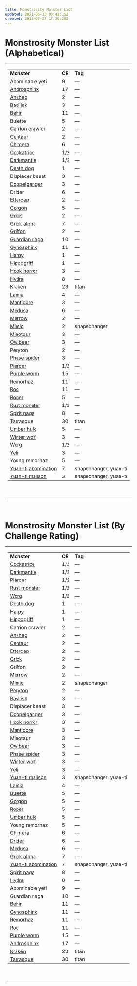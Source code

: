```yaml
---
title: Monstrosity Monster List
updated: 2021-06-13 00:42:15Z
created: 2018-07-27 17:30:30Z
---
```


# **Monstrosity Monster List (Alphabetical)**

<table><tbody><tr class="odd"><td><table><tbody><tr class="odd"><td><strong>Monster</strong></td><td><strong>CR</strong></td><td><strong>Tag</strong></td></tr><tr class="even"><td>Abominable yeti</td><td>9</td><td>—</td></tr><tr class="odd"><td><a href="onenote:N-Z.one#Androsphinx&amp;section-id={4708E634-CDC9-45E3-91B3-22EC67217BDC}&amp;page-id={69CF8D83-E309-488A-8E54-E01B12A76809}&amp;end&amp;base-path=https://d.docs.live.net/8ef41446453a2105/Documents/Adventure Academy/SRD Reference/Monster Manual">Androsphinx</a></td><td>17</td><td>—</td></tr><tr class="even"><td><a href="onenote:A-D.one#Ankheg&amp;section-id={F472D24E-A997-4793-BF1A-3183E4CB6DF7}&amp;page-id={0998BAC7-267A-4F48-BD78-3A1437648E17}&amp;end&amp;base-path=https://d.docs.live.net/8ef41446453a2105/Documents/Adventure Academy/SRD Reference/Monster Manual">Ankheg</a></td><td>2</td><td>—</td></tr><tr class="odd"><td><a href="onenote:A-D.one#Basilisk&amp;section-id={F472D24E-A997-4793-BF1A-3183E4CB6DF7}&amp;page-id={C29064F2-E157-4B92-94DB-207023D0791A}&amp;end&amp;base-path=https://d.docs.live.net/8ef41446453a2105/Documents/Adventure Academy/SRD Reference/Monster Manual">Basilisk</a></td><td>3</td><td>—</td></tr><tr class="even"><td><a href="onenote:A-D.one#Behir&amp;section-id={F472D24E-A997-4793-BF1A-3183E4CB6DF7}&amp;page-id={A28A3B0F-8D66-47BD-9023-7DBA3FA6C2B8}&amp;end&amp;base-path=https://d.docs.live.net/8ef41446453a2105/Documents/Adventure Academy/SRD Reference/Monster Manual">Behir</a></td><td>11</td><td>—</td></tr><tr class="odd"><td><a href="onenote:A-D.one#Bulette&amp;section-id={F472D24E-A997-4793-BF1A-3183E4CB6DF7}&amp;page-id={3AC4914F-1FC6-41A1-B9A4-988357D2B1B6}&amp;end&amp;base-path=https://d.docs.live.net/8ef41446453a2105/Documents/Adventure Academy/SRD Reference/Monster Manual">Bulette</a></td><td>5</td><td>—</td></tr><tr class="even"><td>Carrion crawler</td><td>2</td><td>—</td></tr><tr class="odd"><td><a href="onenote:A-D.one#Centaur&amp;section-id={F472D24E-A997-4793-BF1A-3183E4CB6DF7}&amp;page-id={1D475C3A-4DEF-41AA-A1E2-F2D505F734F1}&amp;end&amp;base-path=https://d.docs.live.net/8ef41446453a2105/Documents/Adventure Academy/SRD Reference/Monster Manual">Centaur</a></td><td>2</td><td>—</td></tr><tr class="even"><td><a href="onenote:A-D.one#Chimera&amp;section-id={F472D24E-A997-4793-BF1A-3183E4CB6DF7}&amp;page-id={28BE0CB2-62B2-48AD-BD12-3A70517443D3}&amp;end&amp;base-path=https://d.docs.live.net/8ef41446453a2105/Documents/Adventure Academy/SRD Reference/Monster Manual">Chimera</a></td><td>6</td><td>—</td></tr><tr class="odd"><td><a href="onenote:A-D.one#Cockatrice&amp;section-id={F472D24E-A997-4793-BF1A-3183E4CB6DF7}&amp;page-id={1E93AB35-5463-434B-A1E5-17C577565DED}&amp;end&amp;base-path=https://d.docs.live.net/8ef41446453a2105/Documents/Adventure Academy/SRD Reference/Monster Manual">Cockatrice</a></td><td>1/2</td><td>—</td></tr><tr class="even"><td><a href="onenote:A-D.one#Darkmantle&amp;section-id={F472D24E-A997-4793-BF1A-3183E4CB6DF7}&amp;page-id={5F38CE61-1B80-46E8-A09C-1B6C2A8D492E}&amp;end&amp;base-path=https://d.docs.live.net/8ef41446453a2105/Documents/Adventure Academy/SRD Reference/Monster Manual">Darkmantle</a></td><td>1/2</td><td>—</td></tr><tr class="odd"><td><a href="onenote:Beasts.one#Death Dog&amp;section-id={DC5D9E37-6B13-41FF-8159-74CF141DCBAE}&amp;page-id={D6846DE8-D1EA-4892-A2A5-AA844EDBD236}&amp;end&amp;base-path=https://d.docs.live.net/8ef41446453a2105/Documents/Adventure Academy/SRD Reference/Monster Manual">Death dog</a></td><td>1</td><td>—</td></tr><tr class="even"><td>Displacer beast</td><td>3</td><td>—</td></tr><tr class="odd"><td><a href="onenote:A-D.one#Doppelganger&amp;section-id={F472D24E-A997-4793-BF1A-3183E4CB6DF7}&amp;page-id={72A8F5FF-73E2-4800-B74F-5DA74930ED8C}&amp;end&amp;base-path=https://d.docs.live.net/8ef41446453a2105/Documents/Adventure Academy/SRD Reference/Monster Manual">Doppelganger</a></td><td>3</td><td>—</td></tr><tr class="even"><td><a href="onenote:A-D.one#Drider&amp;section-id={F472D24E-A997-4793-BF1A-3183E4CB6DF7}&amp;page-id={D5619FDF-918D-48CF-87B8-92FFD737E2BC}&amp;end&amp;base-path=https://d.docs.live.net/8ef41446453a2105/Documents/Adventure Academy/SRD Reference/Monster Manual">Drider</a></td><td>6</td><td>—</td></tr><tr class="odd"><td><a href="onenote:E-M.one#Ettercap&amp;section-id={63DAD164-E485-4FE2-939F-9A5E2BCFD6F1}&amp;page-id={E6AFF350-728D-4228-BB55-0F32CB4D7F85}&amp;end&amp;base-path=https://d.docs.live.net/8ef41446453a2105/Documents/Adventure Academy/SRD Reference/Monster Manual">Ettercap</a></td><td>2</td><td>—</td></tr><tr class="even"><td><a href="onenote:E-M.one#Gorgon&amp;section-id={63DAD164-E485-4FE2-939F-9A5E2BCFD6F1}&amp;page-id={D1717A2E-C18E-4492-922F-3C0A18D3C5C6}&amp;end&amp;base-path=https://d.docs.live.net/8ef41446453a2105/Documents/Adventure Academy/SRD Reference/Monster Manual">Gorgon</a></td><td>5</td><td>—</td></tr><tr class="odd"><td><a href="onenote:E-M.one#Grick&amp;section-id={63DAD164-E485-4FE2-939F-9A5E2BCFD6F1}&amp;page-id={D97D7652-53AE-478B-BD90-1FBF4FBA4A14}&amp;end&amp;base-path=https://d.docs.live.net/8ef41446453a2105/Documents/Adventure Academy/SRD Reference/Monster Manual">Grick</a></td><td>2</td><td>—</td></tr><tr class="even"><td><a href="onenote:E-M.one#Grick Alpha&amp;section-id={63DAD164-E485-4FE2-939F-9A5E2BCFD6F1}&amp;page-id={BD0826C2-41EC-4D83-83B2-914D8A7A7487}&amp;end&amp;base-path=https://d.docs.live.net/8ef41446453a2105/Documents/Adventure Academy/SRD Reference/Monster Manual">Grick alpha</a></td><td>7</td><td>—</td></tr><tr class="odd"><td><a href="onenote:E-M.one#Griffon&amp;section-id={63DAD164-E485-4FE2-939F-9A5E2BCFD6F1}&amp;page-id={7E2332C1-FF7E-4445-A5F4-98CC34F22547}&amp;end&amp;base-path=https://d.docs.live.net/8ef41446453a2105/Documents/Adventure Academy/SRD Reference/Monster Manual">Griffon</a></td><td>2</td><td>—</td></tr><tr class="even"><td><a href="onenote:N-Z.one#Guardian Naga&amp;section-id={4708E634-CDC9-45E3-91B3-22EC67217BDC}&amp;page-id={2C5C354C-8AA4-4132-BDF6-7D19CF74EA45}&amp;end&amp;base-path=https://d.docs.live.net/8ef41446453a2105/Documents/Adventure Academy/SRD Reference/Monster Manual">Guardian naga</a></td><td>10</td><td>—</td></tr><tr class="odd"><td><a href="onenote:N-Z.one#Gynosphinx&amp;section-id={4708E634-CDC9-45E3-91B3-22EC67217BDC}&amp;page-id={2D480CD5-2A40-49DA-BFB9-23A8D26A6BA6}&amp;end&amp;base-path=https://d.docs.live.net/8ef41446453a2105/Documents/Adventure Academy/SRD Reference/Monster Manual">Gynosphinx</a></td><td>11</td><td>—</td></tr><tr class="even"><td><a href="onenote:E-M.one#Harpy&amp;section-id={63DAD164-E485-4FE2-939F-9A5E2BCFD6F1}&amp;page-id={53F7F7FC-7053-425D-86E1-D1003E32F756}&amp;end&amp;base-path=https://d.docs.live.net/8ef41446453a2105/Documents/Adventure Academy/SRD Reference/Monster Manual">Harpy</a></td><td>1</td><td>—</td></tr><tr class="odd"><td><a href="onenote:E-M.one#Hippogriff&amp;section-id={63DAD164-E485-4FE2-939F-9A5E2BCFD6F1}&amp;page-id={574EFA03-BEA7-4398-84FC-962B1C4F2FFF}&amp;end&amp;base-path=https://d.docs.live.net/8ef41446453a2105/Documents/Adventure Academy/SRD Reference/Monster Manual">Hippogriff</a></td><td>1</td><td>—</td></tr><tr class="even"><td><a href="onenote:E-M.one#Hook Horror&amp;section-id={63DAD164-E485-4FE2-939F-9A5E2BCFD6F1}&amp;page-id={7A205737-8749-4358-ACD3-5A75851A27F3}&amp;end&amp;base-path=https://d.docs.live.net/8ef41446453a2105/Documents/Adventure Academy/SRD Reference/Monster Manual">Hook horror</a></td><td>3</td><td>—</td></tr><tr class="odd"><td><a href="onenote:E-M.one#Hydra&amp;section-id={63DAD164-E485-4FE2-939F-9A5E2BCFD6F1}&amp;page-id={DD99C7DB-79CC-4630-AE9D-92FA929C77D9}&amp;end&amp;base-path=https://d.docs.live.net/8ef41446453a2105/Documents/Adventure Academy/SRD Reference/Monster Manual">Hydra</a></td><td>8</td><td>—</td></tr><tr class="even"><td><a href="onenote:E-M.one#Kraken&amp;section-id={63DAD164-E485-4FE2-939F-9A5E2BCFD6F1}&amp;page-id={8527D482-D5BF-4F22-AF28-8E5EDFB4E0D0}&amp;end&amp;base-path=https://d.docs.live.net/8ef41446453a2105/Documents/Adventure Academy/SRD Reference/Monster Manual">Kraken</a></td><td>23</td><td>titan</td></tr><tr class="odd"><td><a href="onenote:E-M.one#Lamia&amp;section-id={63DAD164-E485-4FE2-939F-9A5E2BCFD6F1}&amp;page-id={8BE90907-E9A9-4474-BEF9-1E8A575C76A7}&amp;end&amp;base-path=https://d.docs.live.net/8ef41446453a2105/Documents/Adventure Academy/SRD Reference/Monster Manual">Lamia</a></td><td>4</td><td>—</td></tr><tr class="even"><td><a href="onenote:E-M.one#Manticore&amp;section-id={63DAD164-E485-4FE2-939F-9A5E2BCFD6F1}&amp;page-id={5E227A3C-92DA-46E2-A01A-6639B263DC9E}&amp;end&amp;base-path=https://d.docs.live.net/8ef41446453a2105/Documents/Adventure Academy/SRD Reference/Monster Manual">Manticore</a></td><td>3</td><td>—</td></tr><tr class="odd"><td><a href="onenote:E-M.one#Medusa&amp;section-id={63DAD164-E485-4FE2-939F-9A5E2BCFD6F1}&amp;page-id={16439EF9-F181-42A4-8BCB-7F2542FF2CD5}&amp;end&amp;base-path=https://d.docs.live.net/8ef41446453a2105/Documents/Adventure Academy/SRD Reference/Monster Manual">Medusa</a></td><td>6</td><td>—</td></tr><tr class="even"><td><a href="onenote:E-M.one#Merrow&amp;section-id={63DAD164-E485-4FE2-939F-9A5E2BCFD6F1}&amp;page-id={7273EE79-1CE6-460A-A956-A88277C0D55A}&amp;end&amp;base-path=https://d.docs.live.net/8ef41446453a2105/Documents/Adventure Academy/SRD Reference/Monster Manual">Merrow</a></td><td>2</td><td>—</td></tr><tr class="odd"><td><a href="onenote:E-M.one#Mimic&amp;section-id={63DAD164-E485-4FE2-939F-9A5E2BCFD6F1}&amp;page-id={EFA4A6C2-C5A7-4477-B87D-8BED1793EB24}&amp;end&amp;base-path=https://d.docs.live.net/8ef41446453a2105/Documents/Adventure Academy/SRD Reference/Monster Manual">Mimic</a></td><td>2</td><td>shapechanger</td></tr><tr class="even"><td><a href="onenote:E-M.one#Minotaur&amp;section-id={63DAD164-E485-4FE2-939F-9A5E2BCFD6F1}&amp;page-id={6727AFEC-3A42-4CBD-9AD9-E8D4D1C19F3D}&amp;end&amp;base-path=https://d.docs.live.net/8ef41446453a2105/Documents/Adventure Academy/SRD Reference/Monster Manual">Minotaur</a></td><td>3</td><td>—</td></tr><tr class="odd"><td><a href="onenote:N-Z.one#Owlbear&amp;section-id={4708E634-CDC9-45E3-91B3-22EC67217BDC}&amp;page-id={C5D88512-9785-462E-8517-DE9343C57F30}&amp;end&amp;base-path=https://d.docs.live.net/8ef41446453a2105/Documents/Adventure Academy/SRD Reference/Monster Manual">Owlbear</a></td><td>3</td><td>—</td></tr><tr class="even"><td><a href="onenote:N-Z.one#Peryton&amp;section-id={4708E634-CDC9-45E3-91B3-22EC67217BDC}&amp;page-id={639E00DC-A4FE-4728-9F33-5BD1EF7E751D}&amp;end&amp;base-path=https://d.docs.live.net/8ef41446453a2105/Documents/Adventure Academy/SRD Reference/Monster Manual">Peryton</a></td><td>2</td><td>—</td></tr><tr class="odd"><td><a href="onenote:Beasts.one#Phase Spider&amp;section-id={DC5D9E37-6B13-41FF-8159-74CF141DCBAE}&amp;page-id={D4C075EB-A1DD-4947-A7BA-80CA8F70223D}&amp;end&amp;base-path=https://d.docs.live.net/8ef41446453a2105/Documents/Adventure Academy/SRD Reference/Monster Manual">Phase spider</a></td><td>3</td><td>—</td></tr><tr class="even"><td><a href="onenote:N-Z.one#Piercer&amp;section-id={4708E634-CDC9-45E3-91B3-22EC67217BDC}&amp;page-id={2713A341-7824-4CFF-A911-95859830881D}&amp;end&amp;base-path=https://d.docs.live.net/8ef41446453a2105/Documents/Adventure Academy/SRD Reference/Monster Manual">Piercer</a></td><td>1/2</td><td>—</td></tr><tr class="odd"><td><a href="onenote:N-Z.one#Purple Worm&amp;section-id={4708E634-CDC9-45E3-91B3-22EC67217BDC}&amp;page-id={A73C12EA-4B7F-4991-B34C-0D8EAB611055}&amp;end&amp;base-path=https://d.docs.live.net/8ef41446453a2105/Documents/Adventure Academy/SRD Reference/Monster Manual">Purple worm</a></td><td>15</td><td>—</td></tr><tr class="even"><td><a href="onenote:N-Z.one#Remorhaz&amp;section-id={4708E634-CDC9-45E3-91B3-22EC67217BDC}&amp;page-id={ADBE71BB-8D0B-47C6-AAD6-9BD5A8653E02}&amp;end&amp;base-path=https://d.docs.live.net/8ef41446453a2105/Documents/Adventure Academy/SRD Reference/Monster Manual">Remorhaz</a></td><td>11</td><td>—</td></tr><tr class="odd"><td><a href="onenote:N-Z.one#Roc&amp;section-id={4708E634-CDC9-45E3-91B3-22EC67217BDC}&amp;page-id={158EEEA5-06BA-4376-B0BD-B2732E5D96A4}&amp;end&amp;base-path=https://d.docs.live.net/8ef41446453a2105/Documents/Adventure Academy/SRD Reference/Monster Manual">Roc</a></td><td>11</td><td>—</td></tr><tr class="even"><td><a href="onenote:N-Z.one#Roper&amp;section-id={4708E634-CDC9-45E3-91B3-22EC67217BDC}&amp;page-id={0039C243-00E4-425F-A168-F1AA09E00431}&amp;end&amp;base-path=https://d.docs.live.net/8ef41446453a2105/Documents/Adventure Academy/SRD Reference/Monster Manual">Roper</a></td><td>5</td><td>—</td></tr><tr class="odd"><td><a href="onenote:N-Z.one#Rust Monster&amp;section-id={4708E634-CDC9-45E3-91B3-22EC67217BDC}&amp;page-id={1B339F34-0CA8-4542-A0DD-C00507E50F8C}&amp;end&amp;base-path=https://d.docs.live.net/8ef41446453a2105/Documents/Adventure Academy/SRD Reference/Monster Manual">Rust monster</a></td><td>1/2</td><td>—</td></tr><tr class="even"><td><a href="onenote:N-Z.one#Spirit Naga&amp;section-id={4708E634-CDC9-45E3-91B3-22EC67217BDC}&amp;page-id={9C4043CF-6BC4-49C6-A534-57D8FD11CBD5}&amp;end&amp;base-path=https://d.docs.live.net/8ef41446453a2105/Documents/Adventure Academy/SRD Reference/Monster Manual">Spirit naga</a></td><td>8</td><td>—</td></tr><tr class="odd"><td><a href="onenote:N-Z.one#Tarrasque&amp;section-id={4708E634-CDC9-45E3-91B3-22EC67217BDC}&amp;page-id={8E74C1C7-DF3A-4621-A645-6D2043E45DBF}&amp;end&amp;base-path=https://d.docs.live.net/8ef41446453a2105/Documents/Adventure Academy/SRD Reference/Monster Manual">Tarrasque</a></td><td>30</td><td>titan</td></tr><tr class="even"><td><a href="onenote:N-Z.one#Umber Hulk&amp;section-id={4708E634-CDC9-45E3-91B3-22EC67217BDC}&amp;page-id={44627826-84C1-4782-9273-F46FD3EB8A71}&amp;end&amp;base-path=https://d.docs.live.net/8ef41446453a2105/Documents/Adventure Academy/SRD Reference/Monster Manual">Umber hulk</a></td><td>5</td><td>—</td></tr><tr class="odd"><td><a href="onenote:Beasts.one#Winter Wolf&amp;section-id={DC5D9E37-6B13-41FF-8159-74CF141DCBAE}&amp;page-id={888DDFF5-2B2D-4396-BEF3-F71F0EBED575}&amp;end&amp;base-path=https://d.docs.live.net/8ef41446453a2105/Documents/Adventure Academy/SRD Reference/Monster Manual">Winter wolf</a></td><td>3</td><td>—</td></tr><tr class="even"><td><a href="onenote:Beasts.one#Worg&amp;section-id={DC5D9E37-6B13-41FF-8159-74CF141DCBAE}&amp;page-id={B60CABDA-641B-4CCF-9206-E494999B2131}&amp;end&amp;base-path=https://d.docs.live.net/8ef41446453a2105/Documents/Adventure Academy/SRD Reference/Monster Manual">Worg</a></td><td>1/2</td><td>—</td></tr><tr class="odd"><td><a href="onenote:N-Z.one#Yeti&amp;section-id={4708E634-CDC9-45E3-91B3-22EC67217BDC}&amp;page-id={92D09082-8049-47F7-AFE4-3493A8E2956E}&amp;end&amp;base-path=https://d.docs.live.net/8ef41446453a2105/Documents/Adventure Academy/SRD Reference/Monster Manual">Yeti</a></td><td>3</td><td>—</td></tr><tr class="even"><td>Young remorhaz</td><td>5</td><td>—</td></tr><tr class="odd"><td><a href="onenote:N-Z.one#Yuan-Ti Abomination&amp;section-id={4708E634-CDC9-45E3-91B3-22EC67217BDC}&amp;page-id={6BB4D40A-7064-42E0-9D2E-9E7AAF0AF86C}&amp;end&amp;base-path=https://d.docs.live.net/8ef41446453a2105/Documents/Adventure Academy/SRD Reference/Monster Manual">Yuan-ti abomination</a></td><td>7</td><td>shapechanger, yuan-ti</td></tr><tr class="even"><td><a href="onenote:N-Z.one#Yuan-Ti Malison&amp;section-id={4708E634-CDC9-45E3-91B3-22EC67217BDC}&amp;page-id={A184DDE5-F9D3-4FF2-AFC0-6A0E4DF9117A}&amp;end&amp;base-path=https://d.docs.live.net/8ef41446453a2105/Documents/Adventure Academy/SRD Reference/Monster Manual">Yuan-ti malison</a></td><td>3</td><td>shapechanger, yuan-ti</td></tr></tbody></table><p> </p></td></tr></tbody></table>

 

# **Monstrosity Monster List (By Challenge Rating)**

<table><tbody><tr class="odd"><td><table><tbody><tr class="odd"><td><strong>Monster</strong></td><td><strong>CR</strong></td><td><strong>Tag</strong></td></tr><tr class="even"><td><a href="onenote:A-D.one#Cockatrice&amp;section-id={F472D24E-A997-4793-BF1A-3183E4CB6DF7}&amp;page-id={1E93AB35-5463-434B-A1E5-17C577565DED}&amp;end&amp;base-path=https://d.docs.live.net/8ef41446453a2105/Documents/Adventure Academy/SRD Reference/Monster Manual">Cockatrice</a></td><td>1/2</td><td>—</td></tr><tr class="odd"><td><a href="onenote:A-D.one#Darkmantle&amp;section-id={F472D24E-A997-4793-BF1A-3183E4CB6DF7}&amp;page-id={5F38CE61-1B80-46E8-A09C-1B6C2A8D492E}&amp;end&amp;base-path=https://d.docs.live.net/8ef41446453a2105/Documents/Adventure Academy/SRD Reference/Monster Manual">Darkmantle</a></td><td>1/2</td><td>—</td></tr><tr class="even"><td><a href="onenote:N-Z.one#Piercer&amp;section-id={4708E634-CDC9-45E3-91B3-22EC67217BDC}&amp;page-id={2713A341-7824-4CFF-A911-95859830881D}&amp;end&amp;base-path=https://d.docs.live.net/8ef41446453a2105/Documents/Adventure Academy/SRD Reference/Monster Manual">Piercer</a></td><td>1/2</td><td>—</td></tr><tr class="odd"><td><a href="onenote:N-Z.one#Rust Monster&amp;section-id={4708E634-CDC9-45E3-91B3-22EC67217BDC}&amp;page-id={1B339F34-0CA8-4542-A0DD-C00507E50F8C}&amp;end&amp;base-path=https://d.docs.live.net/8ef41446453a2105/Documents/Adventure Academy/SRD Reference/Monster Manual">Rust monster</a></td><td>1/2</td><td>—</td></tr><tr class="even"><td><a href="onenote:Beasts.one#Worg&amp;section-id={DC5D9E37-6B13-41FF-8159-74CF141DCBAE}&amp;page-id={B60CABDA-641B-4CCF-9206-E494999B2131}&amp;end&amp;base-path=https://d.docs.live.net/8ef41446453a2105/Documents/Adventure Academy/SRD Reference/Monster Manual">Worg</a></td><td>1/2</td><td>—</td></tr><tr class="odd"><td><a href="onenote:Beasts.one#Death Dog&amp;section-id={DC5D9E37-6B13-41FF-8159-74CF141DCBAE}&amp;page-id={D6846DE8-D1EA-4892-A2A5-AA844EDBD236}&amp;end&amp;base-path=https://d.docs.live.net/8ef41446453a2105/Documents/Adventure Academy/SRD Reference/Monster Manual">Death dog</a></td><td>1</td><td>—</td></tr><tr class="even"><td><a href="onenote:E-M.one#Harpy&amp;section-id={63DAD164-E485-4FE2-939F-9A5E2BCFD6F1}&amp;page-id={53F7F7FC-7053-425D-86E1-D1003E32F756}&amp;end&amp;base-path=https://d.docs.live.net/8ef41446453a2105/Documents/Adventure Academy/SRD Reference/Monster Manual">Harpy</a></td><td>1</td><td>—</td></tr><tr class="odd"><td><a href="onenote:E-M.one#Hippogriff&amp;section-id={63DAD164-E485-4FE2-939F-9A5E2BCFD6F1}&amp;page-id={574EFA03-BEA7-4398-84FC-962B1C4F2FFF}&amp;end&amp;base-path=https://d.docs.live.net/8ef41446453a2105/Documents/Adventure Academy/SRD Reference/Monster Manual">Hippogriff</a></td><td>1</td><td>—</td></tr><tr class="even"><td>Carrion crawler</td><td>2</td><td>—</td></tr><tr class="odd"><td><a href="onenote:A-D.one#Ankheg&amp;section-id={F472D24E-A997-4793-BF1A-3183E4CB6DF7}&amp;page-id={0998BAC7-267A-4F48-BD78-3A1437648E17}&amp;end&amp;base-path=https://d.docs.live.net/8ef41446453a2105/Documents/Adventure Academy/SRD Reference/Monster Manual">Ankheg</a></td><td>2</td><td>—</td></tr><tr class="even"><td><a href="onenote:A-D.one#Centaur&amp;section-id={F472D24E-A997-4793-BF1A-3183E4CB6DF7}&amp;page-id={1D475C3A-4DEF-41AA-A1E2-F2D505F734F1}&amp;end&amp;base-path=https://d.docs.live.net/8ef41446453a2105/Documents/Adventure Academy/SRD Reference/Monster Manual">Centaur</a></td><td>2</td><td>—</td></tr><tr class="odd"><td><a href="onenote:E-M.one#Ettercap&amp;section-id={63DAD164-E485-4FE2-939F-9A5E2BCFD6F1}&amp;page-id={E6AFF350-728D-4228-BB55-0F32CB4D7F85}&amp;end&amp;base-path=https://d.docs.live.net/8ef41446453a2105/Documents/Adventure Academy/SRD Reference/Monster Manual">Ettercap</a></td><td>2</td><td>—</td></tr><tr class="even"><td><a href="onenote:E-M.one#Grick&amp;section-id={63DAD164-E485-4FE2-939F-9A5E2BCFD6F1}&amp;page-id={D97D7652-53AE-478B-BD90-1FBF4FBA4A14}&amp;end&amp;base-path=https://d.docs.live.net/8ef41446453a2105/Documents/Adventure Academy/SRD Reference/Monster Manual">Grick</a></td><td>2</td><td>—</td></tr><tr class="odd"><td><a href="onenote:E-M.one#Griffon&amp;section-id={63DAD164-E485-4FE2-939F-9A5E2BCFD6F1}&amp;page-id={7E2332C1-FF7E-4445-A5F4-98CC34F22547}&amp;end&amp;base-path=https://d.docs.live.net/8ef41446453a2105/Documents/Adventure Academy/SRD Reference/Monster Manual">Griffon</a></td><td>2</td><td>—</td></tr><tr class="even"><td><a href="onenote:E-M.one#Merrow&amp;section-id={63DAD164-E485-4FE2-939F-9A5E2BCFD6F1}&amp;page-id={7273EE79-1CE6-460A-A956-A88277C0D55A}&amp;end&amp;base-path=https://d.docs.live.net/8ef41446453a2105/Documents/Adventure Academy/SRD Reference/Monster Manual">Merrow</a></td><td>2</td><td>—</td></tr><tr class="odd"><td><a href="onenote:E-M.one#Mimic&amp;section-id={63DAD164-E485-4FE2-939F-9A5E2BCFD6F1}&amp;page-id={EFA4A6C2-C5A7-4477-B87D-8BED1793EB24}&amp;end&amp;base-path=https://d.docs.live.net/8ef41446453a2105/Documents/Adventure Academy/SRD Reference/Monster Manual">Mimic</a></td><td>2</td><td>shapechanger</td></tr><tr class="even"><td><a href="onenote:N-Z.one#Peryton&amp;section-id={4708E634-CDC9-45E3-91B3-22EC67217BDC}&amp;page-id={639E00DC-A4FE-4728-9F33-5BD1EF7E751D}&amp;end&amp;base-path=https://d.docs.live.net/8ef41446453a2105/Documents/Adventure Academy/SRD Reference/Monster Manual">Peryton</a></td><td>2</td><td>—</td></tr><tr class="odd"><td><a href="onenote:A-D.one#Basilisk&amp;section-id={F472D24E-A997-4793-BF1A-3183E4CB6DF7}&amp;page-id={C29064F2-E157-4B92-94DB-207023D0791A}&amp;end&amp;base-path=https://d.docs.live.net/8ef41446453a2105/Documents/Adventure Academy/SRD Reference/Monster Manual">Basilisk</a></td><td>3</td><td>—</td></tr><tr class="even"><td>Displacer beast</td><td>3</td><td>—</td></tr><tr class="odd"><td><a href="onenote:A-D.one#Doppelganger&amp;section-id={F472D24E-A997-4793-BF1A-3183E4CB6DF7}&amp;page-id={72A8F5FF-73E2-4800-B74F-5DA74930ED8C}&amp;end&amp;base-path=https://d.docs.live.net/8ef41446453a2105/Documents/Adventure Academy/SRD Reference/Monster Manual">Doppelganger</a></td><td>3</td><td>—</td></tr><tr class="even"><td><a href="onenote:E-M.one#Hook Horror&amp;section-id={63DAD164-E485-4FE2-939F-9A5E2BCFD6F1}&amp;page-id={7A205737-8749-4358-ACD3-5A75851A27F3}&amp;end&amp;base-path=https://d.docs.live.net/8ef41446453a2105/Documents/Adventure Academy/SRD Reference/Monster Manual">Hook horror</a></td><td>3</td><td>—</td></tr><tr class="odd"><td><a href="onenote:E-M.one#Manticore&amp;section-id={63DAD164-E485-4FE2-939F-9A5E2BCFD6F1}&amp;page-id={5E227A3C-92DA-46E2-A01A-6639B263DC9E}&amp;end&amp;base-path=https://d.docs.live.net/8ef41446453a2105/Documents/Adventure Academy/SRD Reference/Monster Manual">Manticore</a></td><td>3</td><td>—</td></tr><tr class="even"><td><a href="onenote:E-M.one#Minotaur&amp;section-id={63DAD164-E485-4FE2-939F-9A5E2BCFD6F1}&amp;page-id={6727AFEC-3A42-4CBD-9AD9-E8D4D1C19F3D}&amp;end&amp;base-path=https://d.docs.live.net/8ef41446453a2105/Documents/Adventure Academy/SRD Reference/Monster Manual">Minotaur</a></td><td>3</td><td>—</td></tr><tr class="odd"><td><a href="onenote:N-Z.one#Owlbear&amp;section-id={4708E634-CDC9-45E3-91B3-22EC67217BDC}&amp;page-id={C5D88512-9785-462E-8517-DE9343C57F30}&amp;end&amp;base-path=https://d.docs.live.net/8ef41446453a2105/Documents/Adventure Academy/SRD Reference/Monster Manual">Owlbear</a></td><td>3</td><td>—</td></tr><tr class="even"><td><a href="onenote:Beasts.one#Phase Spider&amp;section-id={DC5D9E37-6B13-41FF-8159-74CF141DCBAE}&amp;page-id={D4C075EB-A1DD-4947-A7BA-80CA8F70223D}&amp;end&amp;base-path=https://d.docs.live.net/8ef41446453a2105/Documents/Adventure Academy/SRD Reference/Monster Manual">Phase spider</a></td><td>3</td><td>—</td></tr><tr class="odd"><td><a href="onenote:Beasts.one#Winter Wolf&amp;section-id={DC5D9E37-6B13-41FF-8159-74CF141DCBAE}&amp;page-id={888DDFF5-2B2D-4396-BEF3-F71F0EBED575}&amp;end&amp;base-path=https://d.docs.live.net/8ef41446453a2105/Documents/Adventure Academy/SRD Reference/Monster Manual">Winter wolf</a></td><td>3</td><td>—</td></tr><tr class="even"><td><a href="onenote:N-Z.one#Yeti&amp;section-id={4708E634-CDC9-45E3-91B3-22EC67217BDC}&amp;page-id={92D09082-8049-47F7-AFE4-3493A8E2956E}&amp;end&amp;base-path=https://d.docs.live.net/8ef41446453a2105/Documents/Adventure Academy/SRD Reference/Monster Manual">Yeti</a></td><td>3</td><td>—</td></tr><tr class="odd"><td><a href="onenote:N-Z.one#Yuan-Ti Malison&amp;section-id={4708E634-CDC9-45E3-91B3-22EC67217BDC}&amp;page-id={A184DDE5-F9D3-4FF2-AFC0-6A0E4DF9117A}&amp;end&amp;base-path=https://d.docs.live.net/8ef41446453a2105/Documents/Adventure Academy/SRD Reference/Monster Manual">Yuan-ti malison</a></td><td>3</td><td>shapechanger, yuan-ti</td></tr><tr class="even"><td><a href="onenote:E-M.one#Lamia&amp;section-id={63DAD164-E485-4FE2-939F-9A5E2BCFD6F1}&amp;page-id={8BE90907-E9A9-4474-BEF9-1E8A575C76A7}&amp;end&amp;base-path=https://d.docs.live.net/8ef41446453a2105/Documents/Adventure Academy/SRD Reference/Monster Manual">Lamia</a></td><td>4</td><td>—</td></tr><tr class="odd"><td><a href="onenote:A-D.one#Bulette&amp;section-id={F472D24E-A997-4793-BF1A-3183E4CB6DF7}&amp;page-id={3AC4914F-1FC6-41A1-B9A4-988357D2B1B6}&amp;end&amp;base-path=https://d.docs.live.net/8ef41446453a2105/Documents/Adventure Academy/SRD Reference/Monster Manual">Bulette</a></td><td>5</td><td>—</td></tr><tr class="even"><td><a href="onenote:E-M.one#Gorgon&amp;section-id={63DAD164-E485-4FE2-939F-9A5E2BCFD6F1}&amp;page-id={D1717A2E-C18E-4492-922F-3C0A18D3C5C6}&amp;end&amp;base-path=https://d.docs.live.net/8ef41446453a2105/Documents/Adventure Academy/SRD Reference/Monster Manual">Gorgon</a></td><td>5</td><td>—</td></tr><tr class="odd"><td><a href="onenote:N-Z.one#Roper&amp;section-id={4708E634-CDC9-45E3-91B3-22EC67217BDC}&amp;page-id={0039C243-00E4-425F-A168-F1AA09E00431}&amp;end&amp;base-path=https://d.docs.live.net/8ef41446453a2105/Documents/Adventure Academy/SRD Reference/Monster Manual">Roper</a></td><td>5</td><td>—</td></tr><tr class="even"><td><a href="onenote:N-Z.one#Umber Hulk&amp;section-id={4708E634-CDC9-45E3-91B3-22EC67217BDC}&amp;page-id={44627826-84C1-4782-9273-F46FD3EB8A71}&amp;end&amp;base-path=https://d.docs.live.net/8ef41446453a2105/Documents/Adventure Academy/SRD Reference/Monster Manual">Umber hulk</a></td><td>5</td><td>—</td></tr><tr class="odd"><td>Young remorhaz</td><td>5</td><td>—</td></tr><tr class="even"><td><a href="onenote:A-D.one#Chimera&amp;section-id={F472D24E-A997-4793-BF1A-3183E4CB6DF7}&amp;page-id={28BE0CB2-62B2-48AD-BD12-3A70517443D3}&amp;end&amp;base-path=https://d.docs.live.net/8ef41446453a2105/Documents/Adventure Academy/SRD Reference/Monster Manual">Chimera</a></td><td>6</td><td>—</td></tr><tr class="odd"><td><a href="onenote:A-D.one#Drider&amp;section-id={F472D24E-A997-4793-BF1A-3183E4CB6DF7}&amp;page-id={D5619FDF-918D-48CF-87B8-92FFD737E2BC}&amp;end&amp;base-path=https://d.docs.live.net/8ef41446453a2105/Documents/Adventure Academy/SRD Reference/Monster Manual">Drider</a></td><td>6</td><td>—</td></tr><tr class="even"><td><a href="onenote:E-M.one#Medusa&amp;section-id={63DAD164-E485-4FE2-939F-9A5E2BCFD6F1}&amp;page-id={16439EF9-F181-42A4-8BCB-7F2542FF2CD5}&amp;end&amp;base-path=https://d.docs.live.net/8ef41446453a2105/Documents/Adventure Academy/SRD Reference/Monster Manual">Medusa</a></td><td>6</td><td>—</td></tr><tr class="odd"><td><a href="onenote:E-M.one#Grick Alpha&amp;section-id={63DAD164-E485-4FE2-939F-9A5E2BCFD6F1}&amp;page-id={BD0826C2-41EC-4D83-83B2-914D8A7A7487}&amp;end&amp;base-path=https://d.docs.live.net/8ef41446453a2105/Documents/Adventure Academy/SRD Reference/Monster Manual">Grick alpha</a></td><td>7</td><td>—</td></tr><tr class="even"><td><a href="onenote:N-Z.one#Yuan-Ti Abomination&amp;section-id={4708E634-CDC9-45E3-91B3-22EC67217BDC}&amp;page-id={6BB4D40A-7064-42E0-9D2E-9E7AAF0AF86C}&amp;end&amp;base-path=https://d.docs.live.net/8ef41446453a2105/Documents/Adventure Academy/SRD Reference/Monster Manual">Yuan-ti abomination</a></td><td>7</td><td>shapechanger, yuan-ti</td></tr><tr class="odd"><td><a href="onenote:N-Z.one#Spirit Naga&amp;section-id={4708E634-CDC9-45E3-91B3-22EC67217BDC}&amp;page-id={9C4043CF-6BC4-49C6-A534-57D8FD11CBD5}&amp;end&amp;base-path=https://d.docs.live.net/8ef41446453a2105/Documents/Adventure Academy/SRD Reference/Monster Manual">Spirit naga</a></td><td>8</td><td>—</td></tr><tr class="even"><td><a href="onenote:E-M.one#Hydra&amp;section-id={63DAD164-E485-4FE2-939F-9A5E2BCFD6F1}&amp;page-id={DD99C7DB-79CC-4630-AE9D-92FA929C77D9}&amp;end&amp;base-path=https://d.docs.live.net/8ef41446453a2105/Documents/Adventure Academy/SRD Reference/Monster Manual">Hydra</a></td><td>8</td><td>—</td></tr><tr class="odd"><td>Abominable yeti</td><td>9</td><td>—</td></tr><tr class="even"><td><a href="onenote:N-Z.one#Guardian Naga&amp;section-id={4708E634-CDC9-45E3-91B3-22EC67217BDC}&amp;page-id={2C5C354C-8AA4-4132-BDF6-7D19CF74EA45}&amp;end&amp;base-path=https://d.docs.live.net/8ef41446453a2105/Documents/Adventure Academy/SRD Reference/Monster Manual">Guardian naga</a></td><td>10</td><td>—</td></tr><tr class="odd"><td><a href="onenote:A-D.one#Behir&amp;section-id={F472D24E-A997-4793-BF1A-3183E4CB6DF7}&amp;page-id={A28A3B0F-8D66-47BD-9023-7DBA3FA6C2B8}&amp;end&amp;base-path=https://d.docs.live.net/8ef41446453a2105/Documents/Adventure Academy/SRD Reference/Monster Manual">Behir</a></td><td>11</td><td>—</td></tr><tr class="even"><td><a href="onenote:N-Z.one#Gynosphinx&amp;section-id={4708E634-CDC9-45E3-91B3-22EC67217BDC}&amp;page-id={2D480CD5-2A40-49DA-BFB9-23A8D26A6BA6}&amp;end&amp;base-path=https://d.docs.live.net/8ef41446453a2105/Documents/Adventure Academy/SRD Reference/Monster Manual">Gynosphinx</a></td><td>11</td><td>—</td></tr><tr class="odd"><td><a href="onenote:N-Z.one#Remorhaz&amp;section-id={4708E634-CDC9-45E3-91B3-22EC67217BDC}&amp;page-id={ADBE71BB-8D0B-47C6-AAD6-9BD5A8653E02}&amp;end&amp;base-path=https://d.docs.live.net/8ef41446453a2105/Documents/Adventure Academy/SRD Reference/Monster Manual">Remorhaz</a></td><td>11</td><td>—</td></tr><tr class="even"><td><a href="onenote:N-Z.one#Roc&amp;section-id={4708E634-CDC9-45E3-91B3-22EC67217BDC}&amp;page-id={158EEEA5-06BA-4376-B0BD-B2732E5D96A4}&amp;end&amp;base-path=https://d.docs.live.net/8ef41446453a2105/Documents/Adventure Academy/SRD Reference/Monster Manual">Roc</a></td><td>11</td><td>—</td></tr><tr class="odd"><td><a href="onenote:N-Z.one#Purple Worm&amp;section-id={4708E634-CDC9-45E3-91B3-22EC67217BDC}&amp;page-id={A73C12EA-4B7F-4991-B34C-0D8EAB611055}&amp;end&amp;base-path=https://d.docs.live.net/8ef41446453a2105/Documents/Adventure Academy/SRD Reference/Monster Manual">Purple worm</a></td><td>15</td><td>—</td></tr><tr class="even"><td><a href="onenote:N-Z.one#Androsphinx&amp;section-id={4708E634-CDC9-45E3-91B3-22EC67217BDC}&amp;page-id={69CF8D83-E309-488A-8E54-E01B12A76809}&amp;end&amp;base-path=https://d.docs.live.net/8ef41446453a2105/Documents/Adventure Academy/SRD Reference/Monster Manual">Androsphinx</a></td><td>17</td><td>—</td></tr><tr class="odd"><td><a href="onenote:E-M.one#Kraken&amp;section-id={63DAD164-E485-4FE2-939F-9A5E2BCFD6F1}&amp;page-id={8527D482-D5BF-4F22-AF28-8E5EDFB4E0D0}&amp;end&amp;base-path=https://d.docs.live.net/8ef41446453a2105/Documents/Adventure Academy/SRD Reference/Monster Manual">Kraken</a></td><td>23</td><td>titan</td></tr><tr class="even"><td><a href="onenote:N-Z.one#Tarrasque&amp;section-id={4708E634-CDC9-45E3-91B3-22EC67217BDC}&amp;page-id={8E74C1C7-DF3A-4621-A645-6D2043E45DBF}&amp;end&amp;base-path=https://d.docs.live.net/8ef41446453a2105/Documents/Adventure Academy/SRD Reference/Monster Manual">Tarrasque</a></td><td>30</td><td>titan</td></tr></tbody></table><p> </p></td></tr></tbody></table>

 

